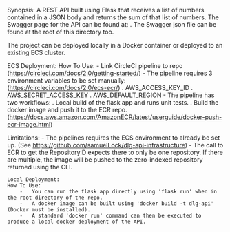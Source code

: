 Synopsis: A REST API built using Flask that receives a list of numbers contained in a JSON body and returns the sum of that list of numbers.
The Swagger page for the API can be found at: .
The Swagger json file can be found at the root of this directory too.

The project can be deployed locally in a Docker container or deployed to an existing ECS cluster.

ECS Deployment:
How To Use:
    -   Link CircleCI pipeline to repo (https://circleci.com/docs/2.0/getting-started/)
    -   The pipeline requires 3 environment variables to be set manually: (https://circleci.com/docs/2.0/ecs-ecr/)
        . AWS_ACCESS_KEY_ID
        . AWS_SECRET_ACCESS_KEY
        . AWS_DEFAULT_REGION
    -   The pipeline has two workflows:
        . Local build of the flask app and runs unit tests.
        . Build the docker image and push it to the ECR repo. (https://docs.aws.amazon.com/AmazonECR/latest/userguide/docker-push-ecr-image.html)

Limitations:
    -   The pipelines requires the ECS environment to already be set up. (See https://github.com/samuelLock/dlg-api-infrastructure)
    -   The call to ECR to get the RepositoryID expects there to only be one repository. If there are multiple, the image will be pushed to the zero-indexed repository returned using the CLI.

    Local Deployment:
    How To Use:
        -   You can run the flask app directly using 'flask run' when in the root directory of the repo.
        -   A docker image can be built using 'docker build -t dlg-api' (Docker must be installed).
        -   A standard 'docker run' command can then be executed to produce a local docker deployment of the API.

